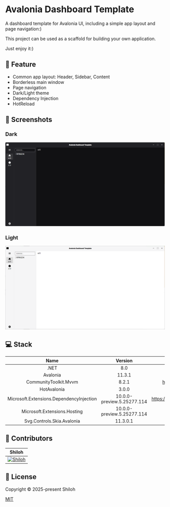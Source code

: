 ﻿# Avalonia Dashboard Template

A dashboard template for Avalonia UI, including a simple app layout and page navigation:)

This project can be used as a scaffold for building your own application.

Just enjoy it:)

## 🚀 Feature

- Common app layout: Header, Sidebar, Content
- Borderless main window
- Page navigation
- Dark/Light theme
- Dependency Injection
- HotReload

## 📸 Screenshots

### Dark

![Dark](./Screenshots/Dark.png)

### Light

![Light](./Screenshots/Light.png)

## 💻 Stack

|                   Name                   |          Version           |                                    Docs                                    |
|:----------------------------------------:|:--------------------------:|:--------------------------------------------------------------------------:|
|                   .NET                   |            8.0             |                   <https://dotnet.microsoft.com/en-us/>                    |
|                 Avalonia                 |           11.3.1           |                       <https://docs.avaloniaui.net/>                       |
|          CommunityToolkit.Mvvm           |           8.2.1            |     <https://learn.microsoft.com/en-us/dotnet/communitytoolkit/mvvm/>      |
|               HotAvalonia                |           3.0.0            |                  <https://github.com/Kira-NT/HotAvalonia>                  |
| Microsoft.Extensions.DependencyInjection | 10.0.0-preview.5.25277.114 | <https://www.nuget.org/packages/Microsoft.Extensions.DependencyInjection/> |
|       Microsoft.Extensions.Hosting       | 10.0.0-preview.5.25277.114 |       <https://www.nuget.org/packages/Microsoft.Extensions.Hosting>        |
|        Svg.Controls.Skia.Avalonia        |          11.3.0.1          |                <https://github.com/wieslawsoltes/Svg.Skia>                 |

## 💪 Contributors

|                                             Shiloh                                              |
|:-----------------------------------------------------------------------------------------------:|
| [![Shiloh](https://avatars.githubusercontent.com/u/46670399?v=4)](https://github.com/shilohooo) |

## 🔖 License

Copyright © 2025-present Shiloh

[MIT](./LICENSE)

